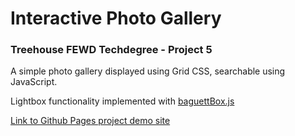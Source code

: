 # Interactive Photo Gallery

### Treehouse FEWD Techdegree - Project 5
A simple photo gallery displayed using Grid CSS, searchable using JavaScript.

Lightbox functionality implemented with [baguettBox.js](https://github.com/feimosi/baguetteBox.js)

[Link to Github Pages project demo site](https://mattpahuta.github.io/interactive-photo-gallery/)